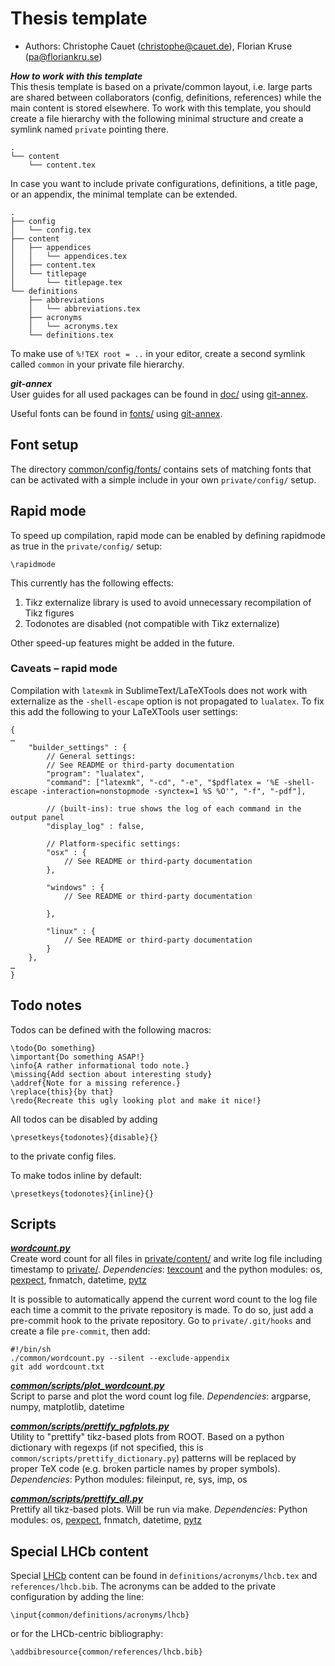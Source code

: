 # Thesis template

- Authors: Christophe Cauet (christophe@cauet.de), Florian Kruse (pa@floriankru.se)

***How to work with this template***   
This thesis template is based on a private/common layout, i.e. large parts are shared between collaborators (config, definitions, references) while the main content is stored elsewhere. To work with this template, you should create a file hierarchy with the following minimal structure and create a symlink named ```private``` pointing there. 

```
.
└── content
    └── content.tex
```

In case you want to include private configurations, definitions, a title page, or an appendix, the minimal template can be extended.

```
.
├── config
│   └── config.tex
├── content
│   ├── appendices
│   │   └── appendices.tex
│   ├── content.tex
│   └── titlepage
│       └── titlepage.tex
└── definitions
    ├── abbreviations
    │   └── abbreviations.tex
    ├── acronyms
    │   └── acronyms.tex
    └── definitions.tex
```

To make use of ```%!TEX root = ..``` in your editor, create a second symlink called ```common``` in your private file hierarchy.

***git-annex***   
User guides for all used packages can be found in [doc/](/doc/) using [git-annex](http://git-annex.branchable.com).

Useful fonts can be found in [fonts/](/fonts/) using [git-annex](http://git-annex.branchable.com).

## Font setup

The directory [common/config/fonts/](/common/config/fonts/) contains sets of matching fonts that can be activated with a simple include in your own ```private/config/``` setup.

## Rapid mode

To speed up compilation, rapid mode can be enabled by defining rapidmode as true in the ```private/config/``` setup:

```
\rapidmode
```

This currently has the following effects:

1. Tikz externalize library is used to avoid unnecessary recompilation of Tikz figures
2. Todonotes are disabled (not compatible with Tikz externalize)

Other speed-up features might be added in the future.

### Caveats – rapid mode

Compilation with ```latexmk``` in SublimeText/LaTeXTools does not work with externalize as the ```-shell-escape``` option is not propagated to ```lualatex```. To fix this add the following to your LaTeXTools user settings:

```
{
…
	"builder_settings" : {	
		// General settings:
		// See README or third-party documentation
		"program": "lualatex",
		"command": ["latexmk", "-cd", "-e", "$pdflatex = '%E -shell-escape -interaction=nonstopmode -synctex=1 %S %O'", "-f", "-pdf"],

		// (built-ins): true shows the log of each command in the output panel
		"display_log" : false,	

		// Platform-specific settings:
		"osx" : {
			// See README or third-party documentation
		},

		"windows" : {
			// See README or third-party documentation

		},

		"linux" : {
			// See README or third-party documentation
		}
	},
…
}
```

## Todo notes

Todos can be defined with the following macros:

```
\todo{Do something}
\important{Do something ASAP!}
\info{A rather informational todo note.}
\missing{Add section about interesting study}
\addref{Note for a missing reference.}
\replace{this}{by that}
\redo{Recreate this ugly looking plot and make it nice!}
```

All todos can be disabled by adding 
```
\presetkeys{todonotes}{disable}{}
```
to the private config files.

To make todos inline by default:
```
\presetkeys{todonotes}{inline}{}
```

## Scripts

***[wordcount.py](wordcount.py)***   
Create word count for all files in [private/content/](/private/content) and write log file including timestamp to [private/](/private/).
_Dependencies_: [texcount](http://app.uio.no/ifi/texcount/) and the python modules: os, [pexpect](https://pexpect.readthedocs.org/en/latest/), fnmatch, datetime, [pytz](http://pytz.sourceforge.net)

It is possible to automatically append the current word count to the log file each time a commit to the private repository is made. To do so, just add a pre-commit hook to the private repository. Go to `private/.git/hooks` and create a file `pre-commit`, then add:

```
#!/bin/sh
./common/wordcount.py --silent --exclude-appendix
git add wordcount.txt
```


***[common/scripts/plot_wordcount.py](common/scripts/plot_wordcount.py)***   
Script to parse and plot the word count log file. _Dependencies_: argparse, numpy, matplotlib, datetime

***[common/scripts/prettify_pgfplots.py](common/scripts/prettify_pgfplots.py)***   
Utility to "prettify" tikz-based plots from ROOT. Based on a python dictionary with regexps (if not specified, this is ```common/scripts/prettify_dictionary.py```) patterns will be replaced by proper TeX code (e.g. broken particle names by proper symbols).
_Dependencies_: Python modules: fileinput, re, sys, imp, os

***[common/scripts/prettify_all.py](common/scripts/prettify_all.py)***   
Prettify all tikz-based plots. Will be run via make.
_Dependencies_: Python modules: os, [pexpect](https://pexpect.readthedocs.org/en/latest/), fnmatch, datetime, [pytz](http://pytz.sourceforge.net)

## Special LHCb content

Special [LHCb](http://lhcb-public.web.cern.ch/lhcb-public/) content can be found in ```definitions/acronyms/lhcb.tex``` and ```references/lhcb.bib```. The acronyms can be added to the private configuration by adding the line:

```
\input{common/definitions/acronyms/lhcb}
```

or for the LHCb-centric bibliography:

```
\addbibresource{common/references/lhcb.bib}
```
